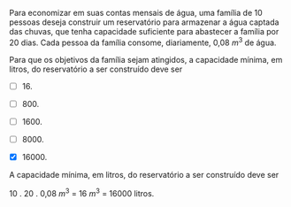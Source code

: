 

Para economizar em suas contas mensais de água, uma família de 10 pessoas deseja construir um reservatório para armazenar a água captada das chuvas, que tenha capacidade suficiente para abastecer a família por 20 dias. Cada pessoa da família consome, diariamente, 0,08 $m^3$ de água.

Para que os objetivos da família sejam atingidos, a capacidade mínima, em litros, do reservatório a ser construído deve ser



- [ ] 16\.
- [ ] 800\.
- [ ] 1600\.
- [ ] 8000\.
- [x] 16000\.


A capacidade mínima, em litros, do reservatório a ser construído deve ser

10 . 20 . 0,08 $m^3$ = 16 $m^3$ = 16000 litros.

        